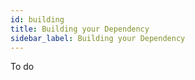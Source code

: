 ```yaml
---
id: building
title: Building your Dependency
sidebar_label: Building your Dependency
---
```


To do
